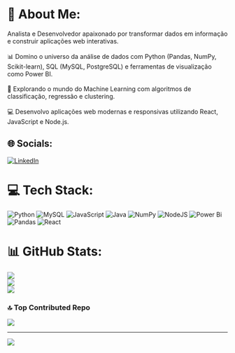 # 💫 About Me:
Analista e Desenvolvedor apaixonado  por transformar dados em informação e construir aplicações web interativas.<br><br>📊 Domino o universo da análise de dados com Python (Pandas, NumPy, Scikit-learn), SQL (MySQL, PostgreSQL) e ferramentas de visualização como Power BI.<br><br>🤖  Explorando o mundo do Machine Learning com algoritmos de classificação, regressão e clustering.<br><br>💻  Desenvolvo aplicações web modernas e responsivas utilizando React, JavaScript e Node.js.


## 🌐 Socials:
[![LinkedIn](https://img.shields.io/badge/LinkedIn-%230077B5.svg?logo=linkedin&logoColor=white)](https://linkedin.com/in/www.linkedin.com/in/ricardo-henrique-28939b275) 

# 💻 Tech Stack:
![Python](https://img.shields.io/badge/python-3670A0?style=for-the-badge&logo=python&logoColor=ffdd54) ![MySQL](https://img.shields.io/badge/mysql-4479A1.svg?style=for-the-badge&logo=mysql&logoColor=white) ![JavaScript](https://img.shields.io/badge/javascript-%23323330.svg?style=for-the-badge&logo=javascript&logoColor=%23F7DF1E) ![Java](https://img.shields.io/badge/java-%23ED8B00.svg?style=for-the-badge&logo=openjdk&logoColor=white) ![NumPy](https://img.shields.io/badge/numpy-%23013243.svg?style=for-the-badge&logo=numpy&logoColor=white) ![NodeJS](https://img.shields.io/badge/node.js-6DA55F?style=for-the-badge&logo=node.js&logoColor=white) ![Power Bi](https://img.shields.io/badge/power_bi-F2C811?style=for-the-badge&logo=powerbi&logoColor=black) ![Pandas](https://img.shields.io/badge/pandas-%23150458.svg?style=for-the-badge&logo=pandas&logoColor=white) ![React](https://img.shields.io/badge/react-%2320232a.svg?style=for-the-badge&logo=react&logoColor=%2361DAFB)
# 📊 GitHub Stats:
![](https://github-readme-stats.vercel.app/api?username=ricardohenrique1609&theme=dark&hide_border=true&include_all_commits=false&count_private=false)<br/>
![](https://github-readme-streak-stats.herokuapp.com/?user=ricardohenrique1609&theme=dark&hide_border=true)<br/>
![](https://github-readme-stats.vercel.app/api/top-langs/?username=ricardohenrique1609&theme=dark&hide_border=true&include_all_commits=false&count_private=false&layout=compact)

### 🔝 Top Contributed Repo
![](https://github-contributor-stats.vercel.app/api?username=ricardohenrique1609&limit=5&theme=dark&combine_all_yearly_contributions=true)

---
[![](https://visitcount.itsvg.in/api?id=ricardohenrique1609&icon=0&color=0)](https://visitcount.itsvg.in)

<!-- Proudly created with GPRM ( https://gprm.itsvg.in ) -->
